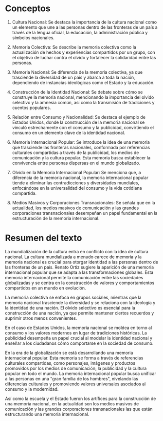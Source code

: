 # Conceptos

1. Cultura Nacional: Se destaca la importancia de la cultura nacional como un elemento que une a las personas dentro de las fronteras de un país a través de la lengua oficial, la educación, la administración pública y símbolos nacionales.
    
2. Memoria Colectiva: Se describe la memoria colectiva como la actualización de hechos y experiencias compartidos por un grupo, con el objetivo de luchar contra el olvido y fortalecer la solidaridad entre las personas.
    
3. Memoria Nacional: Se diferencia de la memoria colectiva, ya que trasciende la diversidad de un país y abarca a toda la nación, dependiendo de instancias ideológicas como el Estado y la educación.
    
4. Construcción de la Identidad Nacional: Se debate sobre cómo se construye la memoria nacional, mencionando la importancia del olvido selectivo y la amnesia común, así como la transmisión de tradiciones y cuentos populares.
    
5. Relación entre Consumo y Nacionalidad: Se destaca el ejemplo de Estados Unidos, donde la construcción de la memoria nacional se vinculó estrechamente con el consumo y la publicidad, convirtiendo el consumo en un elemento clave de la identidad nacional.
    
6. Memoria Internacional Popular: Se introduce la idea de una memoria que trasciende las fronteras nacionales, conformada por referencias culturales compartidas a través de la publicidad, los medios de comunicación y la cultura popular. Esta memoria busca establecer la convivencia entre personas dispersas en el mundo globalizado.
    
7. Olvido en la Memoria Internacional Popular: Se menciona que, a diferencia de la memoria nacional, la memoria internacional popular tiende a eliminar las contradicciones y diversidades mundiales, enfocándose en la universalidad del consumo y la vida cotidiana compartida.
    
8. Medios Masivos y Corporaciones Transnacionales: Se señala que en la actualidad, los medios masivos de comunicación y las grandes corporaciones transnacionales desempeñan un papel fundamental en la estructuración de la memoria internacional.

# Resumen del texto

La mundialización de la cultura entra en conflicto con la idea de cultura nacional. La cultura mundializada a menudo carece de memoria y la memoria nacional es crucial para otorgar identidad a las personas dentro de las fronteras de un país. Renato Ortiz sugiere la aparición de una memoria internacional popular que se adapta a las transformaciones globales. Esta memoria internacional permite la comunicación entre las sociedades globalizadas y se centra en la construcción de valores y comportamientos compartidos en un mundo en evolución.

La memoria colectiva se enfoca en grupos sociales, mientras que la memoria nacional trasciende la diversidad y se relaciona con la ideología y la identidad de una nación. El olvido selectivo es esencial para la construcción de una nación, ya que permite mantener ciertos recuerdos y suprimir otros menos convenientes.

En el caso de Estados Unidos, la memoria nacional se moldea en torno al consumo y los valores modernos en lugar de tradiciones históricas. La publicidad desempeña un papel crucial al modelar la identidad nacional y enseñar a los ciudadanos cómo comportarse en la sociedad de consumo.

En la era de la globalización se está desarrollando una memoria internacional popular. Esta memoria se forma a través de referencias culturales compartidas, como personajes, imágenes y productos promovidos por los medios de comunicación, la publicidad y la cultura popular en todo el mundo. La memoria internacional popular busca unificar a las personas en una "gran familia de los hombres", nivelando las diferencias culturales y promoviendo valores universales asociados al consumo y la modernidad.

Así como la escuela y el Estado fueron los artífices para la construcción de una memoria nacional, en la actualidad son los medios masivos de comunicación y las grandes corporaciones transnacionales las que están estructurando una memoria internacional.